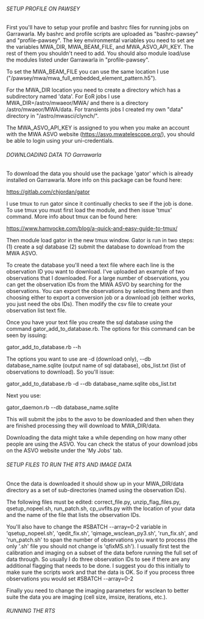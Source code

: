 ######      SETUP PROFILE ON PAWSEY      

First you'll have to setup your profile and bashrc files for running jobs on Garrawarla. My bashrc and profile scripts are uploaded as "bashrc-pawsey" and "profile-pawsey". The key environmental variables you need to set are the variables MWA_DIR, MWA_BEAM_FILE, and MWA_ASVO_API_KEY. The rest of them you shouldn't need to add. You should also module load/use the modules listed under Garrawarla in "profile-pawsey". 

To set the MWA_BEAM_FILE you can use the same location I use ("/pawsey/mwa/mwa_full_embedded_element_pattern.h5").

For the MWA_DIR location you need to create a directory which has a subdirectory named 'data'.  For EoR jobs I use MWA_DIR=/astro/mwaeor/MWA/ and there is a directory /astro/mwaeor/MWA/data. For transients jobs I created my own "data" directory in "/astro/mwasci/clynch/". 

The MWA_ASVO_API_KEY is assigned to you when you make an account with the MWA ASVO website (https://asvo.mwatelescope.org/), you should be able to login using your uni-credentials. 

######      DOWNLOADING DATA TO Garrawarla    

To download the data you should use the package 'gator' which is already installed on Garrawarla. More info on this package can be found here:

https://gitlab.com/chjordan/gator

I use tmux to run gator since it continually checks to see if the job is done. To use tmux you must first load the module, and then issue 'tmux' command. More info about tmux can be found here:

https://www.hamvocke.com/blog/a-quick-and-easy-guide-to-tmux/

Then module load gator in the new tmux window.  Gator is run in two steps: (1) create a sql database (2) submit the database to download from the MWA ASVO.

To create the database you'll need a text file where each line is the observation ID you want to download. I've uploaded an example of two observations that I downloaded. For a large number of observations, you can get the observation IDs from the MWA ASVO by searching for the observations. You can export the observations by selecting them and then choosing either to export a conversion job or a download job (either works, you just need the obs IDs). Then modify the csv file to create your observation list text file.

Once you have your text file you create the sql database using the command gator_add_to_database.rb. The options for this command can be seen by issuing:

gator_add_to_database.rb --h

The options you want to use are -d (download only), --db database_name.sqlite (output name of sql database), obs_list.txt (list of observations to download). So you'll issue:

gator_add_to_database.rb -d --db database_name.sqlite obs_list.txt

Next you use:

gator_daemon.rb --db database_name.sqlite

This will submit the jobs to the asvo to be downloaded and then when they are finished processing they will download to MWA_DIR/data.

Downloading the data might take a while depending on how many other people are using the ASVO. You can check the status of your download jobs on the ASVO website under the 'My Jobs' tab.

######      SETUP FILES TO RUN THE RTS AND IMAGE DATA

Once the data is downloaded it should show up in your MWA_DIR/data directory as a set of sub-directories (named using the observation IDs).

The following files must be edited: correct_file.py, unzip_flag_files.py, qsetup_nopeel.sh, run_patch.sh, cp_uvfits.py with the location of your data and the name of the file that lists the observation IDs.

You'll also have to change the #SBATCH --array=0-2 variable in 'qsetup_nopeel.sh',   'qedit_fix.sh',  'qimage_wsclean_py3.sh',  'run_fix.sh', and 'run_patch.sh' to span the number of observations you want to process (the only '.sh' file you should not change is 'qfixMS.sh'). I usually first test the calibration and imaging on a subset of the data before running the full set of data through. So usually I do three observation IDs to see if there are any additional flagging that needs to be done. I suggest you do this initially to make sure the scripts work and that the data is OK. So if you process three observations you would set #SBATCH --array=0-2

Finally you need to change the imaging parameters for wsclean to better suite the data you are imaging (cell size, imsize, iterations, etc.). 

######      RUNNING THE RTS


